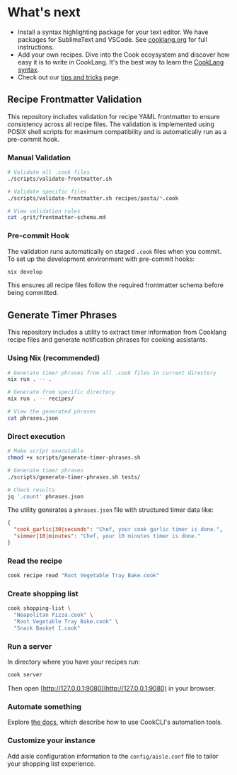 # What's next

* Install a syntax highlighting package for your text editor. We have packages for SublimeText and VSCode. See  [cooklang.org](https://cooklang.org/docs/syntax-highlighting/) for full instructions.
* Add your own recipes. Dive into the Cook ecoysystem and discover how easy it is to write in CookLang. It's the best way to learn the [CookLang syntax](https://cooklang.org/docs/spec/).
* Check out our [tips and tricks](https://cooklang.org/docs/best-practices/) page.

## Recipe Frontmatter Validation

This repository includes validation for recipe YAML frontmatter to ensure consistency across all recipe files. The validation is implemented using POSIX shell scripts for maximum compatibility and is automatically run as a pre-commit hook.

### Manual Validation

```sh
# Validate all .cook files
./scripts/validate-frontmatter.sh

# Validate specific files
./scripts/validate-frontmatter.sh recipes/pasta/*.cook

# View validation rules
cat .grit/frontmatter-schema.md
```

### Pre-commit Hook

The validation runs automatically on staged `.cook` files when you commit. To set up the development environment with pre-commit hooks:

```sh
nix develop
```

This ensures all recipe files follow the required frontmatter schema before being committed.

## Generate Timer Phrases

This repository includes a utility to extract timer information from Cooklang recipe files and generate notification phrases for cooking assistants.

### Using Nix (recommended)

```sh
# Generate timer phrases from all .cook files in current directory
nix run . -- .

# Generate from specific directory
nix run . -- recipes/

# View the generated phrases
cat phrases.json
```

### Direct execution

```sh
# Make script executable
chmod +x scripts/generate-timer-phrases.sh

# Generate timer phrases
./scripts/generate-timer-phrases.sh tests/

# Check results
jq '.count' phrases.json
```

The utility generates a `phrases.json` file with structured timer data like:

```json
{
  "cook_garlic|30|seconds": "Chef, your cook garlic timer is done.",
  "simmer|10|minutes": "Chef, your 10 minutes timer is done."
}
```

### Read the recipe

```sh
cook recipe read "Root Vegetable Tray Bake.cook"
```

### Create shopping list

```sh
cook shopping-list \
  "Neapolitan Pizza.cook" \
  "Root Vegetable Tray Bake.cook" \
  "Snack Basket I.cook"
```

### Run a server

In directory where you have your recipes run:

```sh
cook server
```

Then open [http://127.0.0.1:9080](http://127.0.0.1:9080) in your browser.

### Automate something

Explore [the docs](https://cooklang.org/cli/help/), which describe how to use CookCLI's automation tools.

### Customize your instance

Add aisle configuration information to the `config/aisle.conf` file to tailor your shopping list experience.




